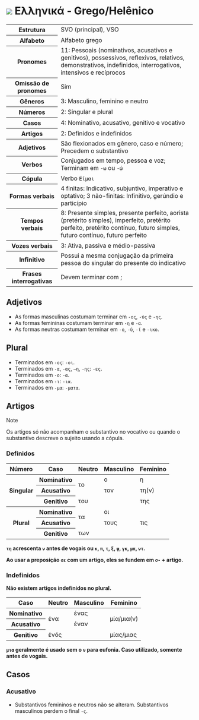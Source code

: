 # <img src="https://flagsapi.com/GR/flat/32.png"> Ελληνικά - Grego/Helênico

<table>
    <tr>
        <th>Estrutura</th>
        <td>SVO (principal), VSO</td>
    </tr>
    <tr>
        <th>Alfabeto</th>
        <td>Alfabeto grego</td>
    </tr>
    <tr>
        <th>Pronomes</th>
        <td>11: Pessoais (nominativos, acusativos e genitivos), possessivos, reflexivos, relativos, demonstrativos, indefinidos, interrogativos, intensivos e recíprocos</td>
    </tr>
    <tr>
        <th>Omissão de pronomes</th>
        <td>Sim</td>
    </tr>
    <tr>
        <th>Gêneros</th>
        <td>3: Masculino, feminino e neutro</td>
    </tr>
    <tr>
        <th>Números</th>
        <td>2: Singular e plural</td>
    </tr>
    <tr>
        <th>Casos</th>
        <td>4: Nominativo, acusativo, genitivo e vocativo</td>
    </tr>
    <tr>
        <th>Artigos</th>
        <td>2: Definidos e indefinidos</td>
    </tr>
    <tr>
        <th>Adjetivos</th>
        <td>São flexionados em gênero, caso e número; Precedem o substantivo</td>
    </tr>
    <tr>
        <th>Verbos</th>
        <td>Conjugados em tempo, pessoa e voz; Terminam em <code>-ω</code> ou <code>-ώ</code></td>
    </tr>
    <tr>
        <th>Cópula</th>
        <td>Verbo <code>Είμαι</code></td>
    </tr>
    <tr>
        <th>Formas verbais</th>
        <td>4 finitas: Indicativo, subjuntivo, imperativo e optativo; 3 não-finitas: Infinitivo, gerúndio e particípio</td>
    </tr>
    <tr>
        <th>Tempos verbais</th>
        <td>8: Presente simples, presente perfeito, aorista (pretérito simples), imperfeito, pretérito perfeito, pretérito contínuo, futuro simples, futuro contínuo, futuro perfeito</td>
    </tr>
    <tr>
        <th>Vozes verbais</th>
        <td>3: Ativa, passiva e médio-passiva</td>
    </tr>
    <tr>
        <th>Infinitivo</th>
        <td>Possui a mesma conjugação da primeira pessoa do singular do presente do indicativo</td>
    </tr>
    <tr>
        <th>Frases interrogativas</th>
        <td>Devem terminar com ;</td>
    </tr>
</table>

## Adjetivos

-   As formas masculinas costumam terminar em `-ος`, `-ύς` e `-ης`.
-   As formas femininas costumam terminar em `-η` e `-α`.
-   As formas neutras costumam terminar em `-ο`, `-ύ`, `-ί` e `-ικο`.

## Plural

-   Terminados em `-ος`: `-οι`.
-   Terminados em `-α`, `-ας`, `–η`, `-ης`: `-ες`.
-   Terminados em `-ο`: `-α`.
-   Terminados em `-ι`: `-ια`.
-   Terminados em `-μα`: `-ματα`.

## Artigos

> [!NOTE]
> Os artigos só não acompanham o substantivo no vocativo ou quando o substantivo descreve o sujeito usando a cópula.

### Definidos

<table>
    <thead>
        <tr>
            <th>Número</th>
            <th>Caso</th>
            <th>Neutro</th>
            <th>Masculino</th>
            <th>Feminino</th>
        </tr>
    </thead>
    <tr>
        <th rowspan="3">Singular</th>
        <th>Nominativo</th>
        <td rowspan="2">τo</td>
        <td>ο</td>
        <td>η</td>
    </tr>
    <tr>
        <th>Acusativo</th>
        <td>τoν</td>
        <td>τη(ν)</td>
    </tr>
    <tr>
        <th>Genitivo</th>
        <td colspan="2">τoυ</td>
        <td>της</td>
    </tr>
    <tr>
        <th rowspan="3">Plural</th>
        <th>Nominativo</th>
        <td rowspan="2">τα</td>
        <td colspan="2">οι</td>
    </tr>
    <tr>
        <th>Acusativo</th>
        <td>τoυς</td>
        <td>τις</td>
    </tr>
    <tr>
        <th>Genitivo</th>
        <td colspan="3">των</td>
    </tr>
</table>

**`τη` acrescenta `ν` antes de vogais ou `κ`, `π`, `τ`, `ξ`, `ψ`, `γκ`, `μπ`, `ντ`.**

**Ao usar a preposição `σε` com um artigo, eles se fundem em `σ-` + artigo.**

### Indefinidos

**Não existem artigos indefinidos no plural.**

<table>
    <thead>
        <tr>
            <th>Caso</th>
            <th>Neutro</th>
            <th>Masculino</th>
            <th>Feminino</th>
        </tr>
    </thead>
    <tr>
        <th>Nominativo</th>
        <td rowspan="2">ένα</td>
        <td>ένας</td>
        <td rowspan="2">μία/μια(ν)</td>
    </tr>
    <tr>
        <th>Acusativo</th>
        <td>έναν</td>
    </tr>
    <tr>
        <th>Genitivo</th>
        <td colspan="2">ένóς</td>
        <td rowspan="2">μίας/μιας</td>
    </tr>
</table>

**`μια` geralmente é usado sem o `ν` para eufonia. Caso utilizado, somente antes de vogais.**

## Casos

### Acusativo

-   Substantivos femininos e neutros não se alteram. Substantivos masculinos perdem o final `-ς`.
